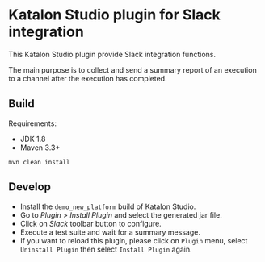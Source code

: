 # Katalon Studio plugin for Slack integration

This Katalon Studio plugin provide Slack integration functions.

The main purpose is to collect and send a summary report of an execution to a channel after the execution has completed.

## Build

Requirements:
- JDK 1.8
- Maven 3.3+

`mvn clean install`

## Develop
- Install the `demo_new_platform` build of Katalon Studio.
- Go to *Plugin* > *Install Plugin* and select the generated jar file.
- Click on *Slack* toolbar button to configure.
- Execute a test suite and wait for a summary message.
- If you want to reload this plugin, please click on `Plugin` menu, select `Uninstall Plugin` then select `Install Plugin` again.
